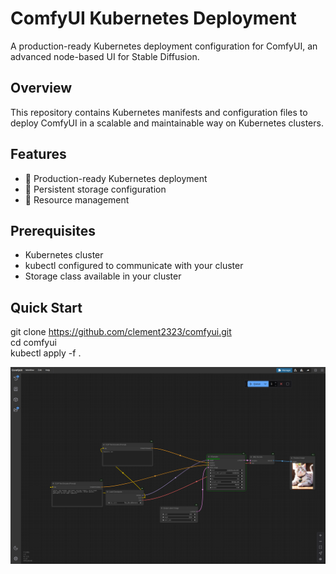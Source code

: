 # ComfyUI Kubernetes Deployment

A production-ready Kubernetes deployment configuration for ComfyUI, an advanced node-based UI for Stable Diffusion.

## Overview

This repository contains Kubernetes manifests and configuration files to deploy ComfyUI in a scalable and maintainable way on Kubernetes clusters.

## Features

- 🚀 Production-ready Kubernetes deployment
- 💾 Persistent storage configuration
- 🔧 Resource management

## Prerequisites

- Kubernetes cluster 
- kubectl configured to communicate with your cluster
- Storage class available in your cluster

## Quick Start

git clone https://github.com/clement2323/comfyui.git  
cd comfyui  
kubectl apply -f .

![demo](comfyui.png)
